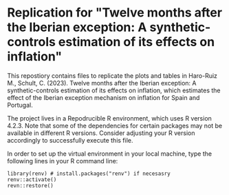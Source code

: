 # Replication for "Twelve months after the Iberian exception: A synthetic-controls estimation of its effects on inflation"

This repostiory contains files to replicate the plots and tables in Haro-Ruiz M., Schult, C. (2023). Twelve months after the Iberian exception: A synthetic-controls estimation of its effects on inflation, which estimates the effect of the Iberian exception mechanism on inflation for Spain and Portugal. 

The project lives in a Repodrucible R environment, which uses R version 4.2.3. Note that some of the dependencies for certain packages may not be available in different R versions. Consider adjusting your R version accordingly to successfully execute this file. 

In order to set up the virtual environment in your local machine, type the following lines in your R command line: 

    library(renv) # install.packages("renv") if necesasry
    renv::activate()
    revn::restore()
